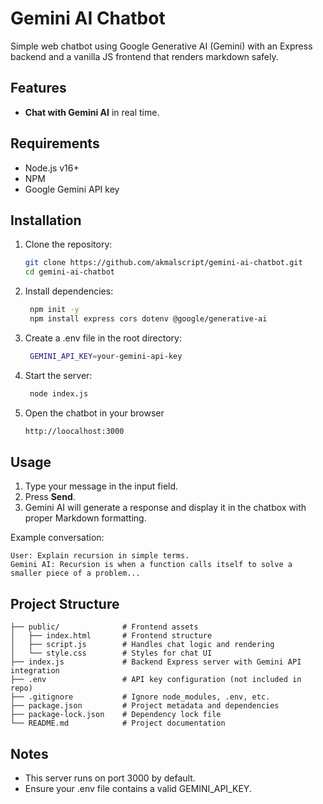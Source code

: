 # Gemini AI Chatbot

Simple web chatbot using Google Generative AI (Gemini) with an Express backend and a vanilla JS frontend that renders markdown safely.

## Features
- **Chat with Gemini AI** in real time.

## Requirements
- Node.js v16+  
- NPM  
- Google Gemini API key  

## Installation
1. Clone the repository:
   ```bash
   git clone https://github.com/akmalscript/gemini-ai-chatbot.git
   cd gemini-ai-chatbot
2. Install dependencies:
   ```bash
    npm init -y
    npm install express cors dotenv @google/generative-ai
3. Create a .env file in the root directory:
   ```bash
    GEMINI_API_KEY=your-gemini-api-key
4. Start the server:
   ```bash
    node index.js
5. Open the chatbot in your browser
    ```bash
    http://loocalhost:3000
    ```

## Usage

1.  Type your message in the input field.
2.  Press **Send**.
3.  Gemini AI will generate a response and display it in the chatbox
    with proper Markdown formatting.

Example conversation:

    User: Explain recursion in simple terms.
    Gemini AI: Recursion is when a function calls itself to solve a smaller piece of a problem...

## Project Structure

    ├── public/              # Frontend assets
    │   ├── index.html       # Frontend structure
    │   ├── script.js        # Handles chat logic and rendering
    │   └── style.css        # Styles for chat UI
    ├── index.js             # Backend Express server with Gemini API integration
    ├── .env                 # API key configuration (not included in repo)
    ├── .gitignore           # Ignore node_modules, .env, etc.
    ├── package.json         # Project metadata and dependencies
    ├── package-lock.json    # Dependency lock file
    └── README.md            # Project documentation

## Notes
- This server runs on port 3000 by default.
- Ensure your .env file contains a valid GEMINI_API_KEY.
